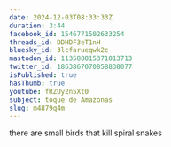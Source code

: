 ```yaml
---
date: 2024-12-03T08:33:33Z
duration: 3:44
facebook_id: 1546771502633254
threads_id: DDHDF3eT1nH
bluesky_id: 3lcfarueqwk2c
mastodon_id: 113588015371013713
twitter_id: 1863867070858838077
isPublished: true
hasThumb: true
youtube: fRZUy2n5Xt0
subject: toque de Amazonas
slug: m4879q4m
---
```

there are small birds that kill spiral snakes
